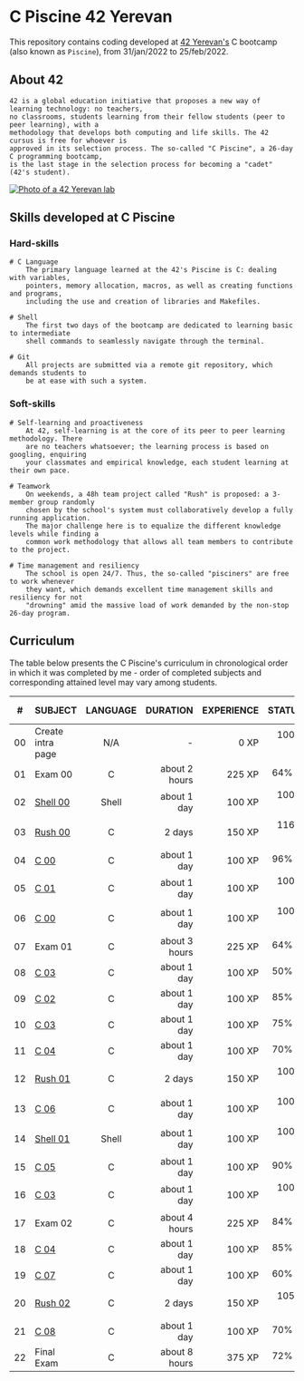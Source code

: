 # C Piscine 42 Yerevan

This repository contains coding developed at [42 Yerevan's](https://42yerevan.am/) C bootcamp (also known as `Piscine`), from 31/jan/2022 to 25/feb/2022.

## About 42

	42 is a global education initiative that proposes a new way of learning technology: no teachers,
	no classrooms, students learning from their fellow students (peer to peer learning), with a
	methodology that develops both computing and life skills. The 42 cursus is free for whoever is
	approved in its selection process. The so-called "C Piscine", a 26-day C programming bootcamp,
	is the last stage in the selection process for becoming a "cadet" (42's student).
	
[![Photo of a 42 Yerevan lab](42_Yerevan.jpg)](https://42yerevan.am/)

## Skills developed at C Piscine

### Hard-skills
	# C Language
		The primary language learned at the 42's Piscine is C: dealing with variables,
		pointers, memory allocation, macros, as well as creating functions and programs,
		including the use and creation of libraries and Makefiles.

	# Shell
		The first two days of the bootcamp are dedicated to learning basic to intermediate
		shell commands to seamlessly navigate through the terminal.

	# Git
		All projects are submitted via a remote git repository, which demands students to
		be at ease with such a system.

### Soft-skills
	# Self-learning and proactiveness
		At 42, self-learning is at the core of its peer to peer learning methodology. There
		are no teachers whatsoever; the learning process is based on googling, enquiring
		your classmates and empirical knowledge, each student learning at their own pace.

	# Teamwork
		On weekends, a 48h team project called "Rush" is proposed: a 3-member group randomly
		chosen by the school's system must collaboratively develop a fully running application.
		The major challenge here is to equalize the different knowledge levels while finding a
		common work methodology that allows all team members to contribute to the project.

	# Time management and resiliency
		The school is open 24/7. Thus, the so-called "pisciners" are free to work whenever
		they want, which demands excellent time management skills and resiliency for not
		"drowning" amid the massive load of work demanded by the non-stop 26-day program.

## Curriculum

The table below presents the C Piscine's curriculum in chronological order in which it was completed by me - order of completed subjects and corresponding attained level may vary among students.

|#	|SUBJECT							             |LANGUAGE	|DURATION		     |EXPERIENCE	  |STATUS						         |ATTAINED LEVEL	|
|:-:|:--								               |:-:		    |--:			       |--:		        |--:						           |:--			        |
|00	|Create intra page			           |N/A		    |-				       |0 XP		      |100% :heavy_check_mark:	 |level 0 - 0%	  |
|01	|Exam 00							             |C			    |about 2 hours	 |225 XP		    |64% :heavy_check_mark:		 |level 1 - 23% 	|
|02	|[Shell 00](./Shell00)	 |Shell		  |about 1 day	   |100 XP		    |100% :heavy_check_mark:	 |level 2 - 01%  	|
|03	|[Rush 00](./Rush00)		 |C			    |2 days			     |150 XP		    |116% :heavy_check_mark:   |level 3 - 18%   |
|04	|[C 00](./C00)		       |C			    |about 1 day	   |100 XP		    |96% :heavy_check_mark:	   |level 3 - 75%	  |
|05	|[C 01](./C01)			     |C			    |about 1 day	   |100 XP		    |100% :heavy_check_mark:	 |level 4 - 32%	  |
|06	|[C 00](./C00)		       |C			    |about 1 day	   |100 XP		    |100% :heavy_check_mark:	 |level 4 - 35%	  |
|07	|Exam 01							             |C			    |about 3 hours	 |225 XP		    |64% :heavy_check_mark:		 |level 5 - 10%	  |
|08	|[C 03](./C03)			     |C			    |about 1 day	   |100 XP		    |50% :heavy_check_mark:	   |level 5 - 33%	  |
|09	|[C 02](./C02)			     |C			    |about 1 day	   |100 XP		    |85% :heavy_check_mark:		 |level 5 - 73%	  |
|10	|[C 03](./C03)			     |C			    |about 1 day	   |100 XP		    |75% :heavy_check_mark:	   |level 5 - 84%	  |
|11	|[C 04](./C04)			     |C			    |about 1 day	   |100 XP		    |70% :heavy_check_mark:	   |level 6 - 07%	  |
|12	|[Rush 01](./Rush01)		 |C			    |2 days			     |150 XP		    |100% :heavy_check_mark:	 |level 6 - 70%	  |
|13	|[C 06](./C06)			     |C			    |about 1 day	   |100 XP		    |100% :heavy_check_mark:	 |level 7 - 10%	  |
|14	|[Shell 01](./Shell01)	 |Shell		  |about 1 day	   |100 XP		    |100% :heavy_check_mark:	 |level 7 - 47%	  |
|15	|[C 05](./C05)			     |C			    |about 1 day	   |100 XP		    |90% :heavy_check_mark:	   |level 7 - 80%	  |
|16	|[C 03](./C03)			     |C			    |about 1 day	   |100 XP		    |100% :heavy_check_mark:	 |level 7 - 89%	  |
|17	|Exam 02							             |C			    |about 4 hours	 |225 XP		    |84% :heavy_check_mark:		 |level 8 - 51%	  |
|18	|[C 04](./C04)			     |C			    |about 1 day	   |100 XP		    |85% :heavy_check_mark:	   |level 8 - 62%	  |
|19	|[C 07](./C07)			     |C			    |about 1 day	   |100 XP		    |60% :heavy_check_mark:    |level 8 - 82%  	|
|20	|[Rush 02](./Rush02)		 |C			    |2 days			     |150 XP		    |105% :heavy_check_mark:   |level 9 - 29%  	|
|21	|[C 08](./C08)			     |C			    |about 1 day	   |100 XP		    |70% :heavy_check_mark:    |level 9 - 49%  	|
|22	|Final Exam							           |C			    |about 8 hours	 |375 XP		    |72% :heavy_check_mark:		 |level 10 - 23%  |
